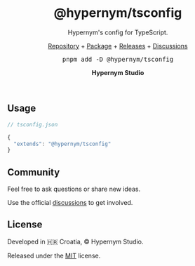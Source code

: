 <h1 align="center">@hypernym/tsconfig</h1>

<p align="center">Hypernym's config for TypeScript.</p>

<p align="center">
  <a href="https://github.com/hypernym-studio/tsconfig">Repository</a>
  <span>+</span>
  <a href="https://www.npmjs.com/package/@hypernym/tsconfig">Package</a>
  <span>+</span>
  <a href="https://github.com/hypernym-studio/tsconfig/releases">Releases</a>
  <span>+</span>
  <a href="https://github.com/hypernym-studio/tsconfig/discussions">Discussions</a>
</p>
<pre align="center">pnpm add -D @hypernym/tsconfig</pre>

<p align="center">
  <strong>Hypernym Studio</strong>
</p>

<br>

## Usage

```js
// tsconfig.json

{
  "extends": "@hypernym/tsconfig"
}
```

## Community

Feel free to ask questions or share new ideas.

Use the official [discussions](https://github.com/hypernym-studio/tsconfig/discussions) to get involved.

## License

Developed in 🇭🇷 Croatia, © Hypernym Studio.

Released under the [MIT](LICENSE.txt) license.
